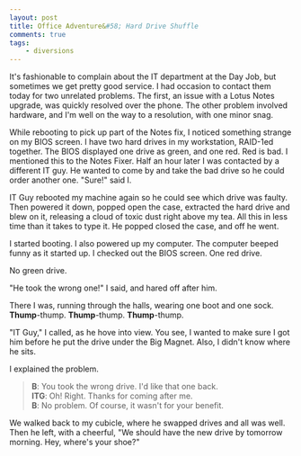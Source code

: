 ```yaml
---
layout: post
title: Office Adventure&#58; Hard Drive Shuffle
comments: true
tags:
    - diversions
---
```

It's fashionable to complain about the IT department at the Day Job, but sometimes we get pretty good service. I had occasion to contact them today for two unrelated problems. The first, an issue with a Lotus Notes upgrade, was quickly resolved over the phone. The other problem involved hardware, and I'm well on the way to a resolution, with one minor snag.

While rebooting to pick up part of the Notes fix, I noticed something strange on my BIOS screen. I have two hard drives in my workstation, RAID-1ed together. The BIOS displayed one drive as green, and one red. Red is bad. I mentioned this to the Notes Fixer. Half an hour later I was contacted by a different IT guy. He wanted to come by and take the bad drive so he could order another one. "Sure!" said I.

IT Guy rebooted my machine again so he could see which drive was faulty. Then powered it down, popped open the case, extracted the hard drive and blew on it, releasing a cloud of toxic dust right above my tea. All this in less time than it takes to type it. He popped closed the case, and off  he went.

I started booting. I also powered up my computer. The computer beeped funny as it started up. I checked out the BIOS screen. One red drive.

No green drive.

"He took the wrong one!" I said, and hared off after him.

There I was, running through the halls, wearing one boot and one sock. <strong>Thump</strong>-thump. <strong>Thump</strong>-thump. <strong>Thump</strong>-thump. 

"IT Guy," I called, as he hove into view. You see, I wanted to make sure I got him before he put the drive under the Big Magnet. Also, I didn't know where he sits.

I explained the problem.


> <b>B</b>: You took the wrong drive. I'd like that one back.  
> <b>ITG</b>: Oh! Right. Thanks for coming after me.  
> <b>B</b>: No problem. Of course, it wasn't for your benefit.

We walked back to my cubicle, where he swapped drives and all was well. Then he left, with a cheerful, "We should have the new drive by tomorrow morning. Hey, where's your shoe?"

